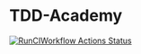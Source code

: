 # TDD-Academy

[![RunCIWorkflow Actions Status](https://github.com/atriyaco/TDD-Academy/workflows/ci/badge.svg)](https://github.com/atriyaco/TDD-Academy/actions)
